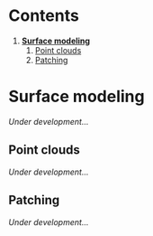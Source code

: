 # Contents
1. [**Surface modeling**](#surface-modeling)
    1. [Point clouds](#point-clouds)
    2. [Patching](#patching)

# Surface modeling
*Under development...*

## Point clouds
*Under development...*

## Patching
*Under development...*
